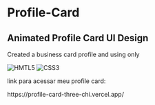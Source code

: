 # Profile-Card
<h2>Animated Profile Card UI Design</h2>
<p>Created a business card profile and using only</p>
<img  alt="HMTL5"
     src="https://img.shields.io/badge/HTML5-E34F26?style=for-the-badge&logo=html5&logoColor=white"/>
 <img alt="CSS3"
      src="https://img.shields.io/badge/css3-%231572B6.svg?style=for-the-badge&logo=css3&logoColor=white"/>
<p>link para acessar meu profile card:</p>https://profile-card-three-chi.vercel.app/
